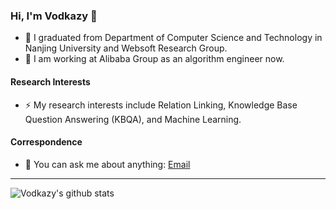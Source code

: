 ### Hi, I'm Vodkazy 👋

<!--**Vodkazy/Vodkazy** is a ✨ _special_ ✨ repository because its `README.md` (this file) appears on your GitHub profile.-->

- 🌱 I graduated from Department of Computer Science and Technology in Nanjing University and Websoft Research Group.
- 🔭 I am working at Alibaba Group as an algorithm engineer now.
  
#### Research Interests

- ⚡ My research interests include Relation Linking, Knowledge Base Question Answering (KBQA), and Machine Learning. 
<!-- - 👯 Recently, I'm focusing on **Multi-source Data Fusion** and **Knowledge Graph Completion**.-->

#### Correspondence
- 💬 You can ask me about anything: [Email](mailto:yaozhao.nju@gmail.com)

---
![Vodkazy's github stats](https://github-readme-stats.vercel.app/api?username=vodkazy&count_private=true&show_icons=true)
